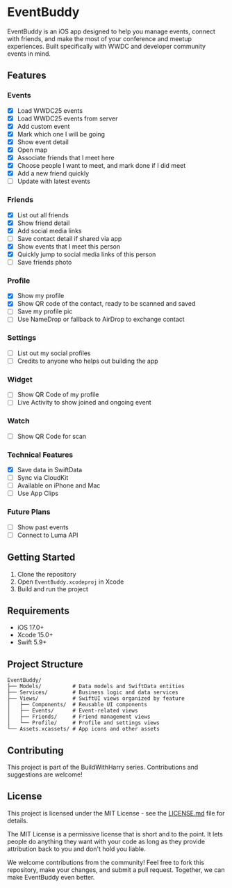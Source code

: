 # EventBuddy

EventBuddy is an iOS app designed to help you manage events, connect with friends, and make the most of your conference and meetup experiences. Built specifically with WWDC and developer community events in mind.

## Features

### Events
- [x] Load WWDC25 events
- [x] Load WWDC25 events from server
- [x] Add custom event
- [x] Mark which one I will be going
- [x] Show event detail
- [x] Open map
- [x] Associate friends that I meet here
- [x] Choose people I want to meet, and mark done if I did meet
- [x] Add a new friend quickly
- [ ] Update with latest events

### Friends
- [x] List out all friends
- [x] Show friend detail
- [x] Add social media links
- [ ] Save contact detail if shared via app
- [x] Show events that I meet this person
- [x] Quickly jump to social media links of this person
- [ ] Save friends photo

### Profile
- [x] Show my profile
- [x] Show QR code of the contact, ready to be scanned and saved
- [ ] Save my profile pic
- [ ] Use NameDrop or fallback to AirDrop to exchange contact

### Settings
- [ ] List out my social profiles
- [ ] Credits to anyone who helps out building the app

### Widget
- [ ] Show QR Code of my profile
- [ ] Live Activity to show joined and ongoing event

### Watch
- [ ] Show QR Code for scan

### Technical Features
- [x] Save data in SwiftData
- [ ] Sync via CloudKit
- [ ] Available on iPhone and Mac
- [ ] Use App Clips

### Future Plans

- [ ] Show past events
- [ ] Connect to Luma API

## Getting Started

1. Clone the repository
2. Open `EventBuddy.xcodeproj` in Xcode
3. Build and run the project

## Requirements

- iOS 17.0+
- Xcode 15.0+
- Swift 5.9+

## Project Structure

```
EventBuddy/
├── Models/          # Data models and SwiftData entities
├── Services/        # Business logic and data services
├── Views/           # SwiftUI views organized by feature
│   ├── Components/  # Reusable UI components
│   ├── Events/      # Event-related views
│   ├── Friends/     # Friend management views
│   └── Profile/     # Profile and settings views
└── Assets.xcassets/ # App icons and other assets
```

## Contributing

This project is part of the BuildWithHarry series. Contributions and suggestions are welcome!

## License

This project is licensed under the MIT License - see the [LICENSE.md](LICENSE.md) file for details.

The MIT License is a permissive license that is short and to the point. It lets people do anything they want with your code as long as they provide attribution back to you and don't hold you liable.

We welcome contributions from the community! Feel free to fork this repository, make your changes, and submit a pull request. Together, we can make EventBuddy even better.